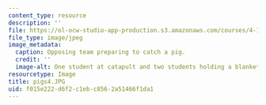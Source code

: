 ```yaml
---
content_type: resource
description: ''
file: https://ol-ocw-studio-app-production.s3.amazonaws.com/courses/4-110j-design-across-scales-disciplines-and-problem-contexts-spring-2013/f015e222d6f2c1ebc8562a51466f1da1_pigs4.JPG
file_type: image/jpeg
image_metadata:
  caption: Opposing team preparing to catch a pig.
  credit: ''
  image-alt: One student at catapult and two students holding a blanket.
resourcetype: Image
title: pigs4.JPG
uid: f015e222-d6f2-c1eb-c856-2a51466f1da1
---
```

